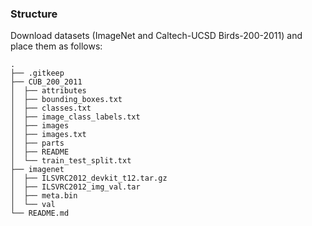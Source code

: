 ### Structure
Download datasets (ImageNet and Caltech-UCSD Birds-200-2011) and place them as follows:
```
.
├── .gitkeep
├── CUB_200_2011
│  ├── attributes
│  ├── bounding_boxes.txt
│  ├── classes.txt
│  ├── image_class_labels.txt
│  ├── images
│  ├── images.txt
│  ├── parts
│  ├── README
│  └── train_test_split.txt
├── imagenet
│  ├── ILSVRC2012_devkit_t12.tar.gz
│  ├── ILSVRC2012_img_val.tar
│  ├── meta.bin
│  └── val
└── README.md
```